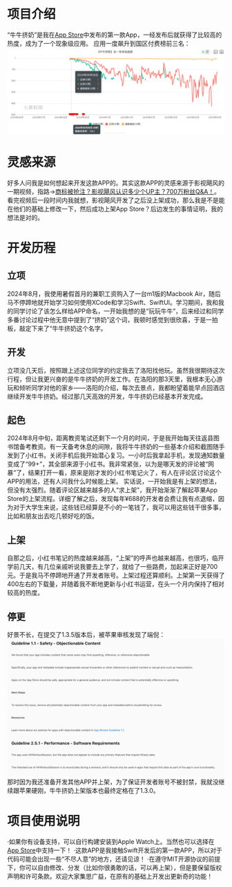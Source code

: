 # 项目介绍
“牛牛挤奶”是我在[App Store](https://apps.apple.com/us/app/牛牛挤奶/id6670338827)中发布的第一款App，一经发布后就获得了比较高的热度，成为了一个现象级应用。
应用一度飙升到国区付费榜前三名：
![alt text](image.png)

# 灵感来源
好多人问我是如何想起来开发这款APP的。其实这款APP的灵感来源于影视飓风的一期视频，指路->[商标被抢注？影视飓风认识多少个UP主？700万粉丝Q&A！](https://www.bilibili.com/video/BV1Uu4y1h7bd)。看完视频后一段时间内我就想，影视飓风开发了之后没上架成功，那么我是不是能在他们的基础上修改一下，然后成功上架App Store？后边发生的事情证明，我的想法是对的。

# 开发历程
## 立项
2024年8月，我使用暑假首月的兼职工资购入了一台m1版的Macbook Air，随后马不停蹄地就开始学习如何使用XCode和学习Swift、SwiftUI。学习期间，我和我的同学讨论了该怎么样给APP命名，一开始我想的是“玩玩牛牛”，后来经过和同学多番讨论过程中他无意中提到了“挤奶”这个词，我顿时感觉到很欣喜，于是一拍板，敲定下来了“牛牛挤奶这个名字。
## 开发
立项没几天后，按照跟上述这位同学的约定我去了洛阳找他玩。虽然我很期待这次行程，但让我更兴奋的是牛牛挤奶的开发工作。在洛阳的那3天里，我根本无心游玩和倾听同学对他的家乡——洛阳的介绍，每次去景点，我都盼望着能早点回酒店继续开发牛牛挤奶。经过那几天高效的开发，牛牛挤奶已经基本开发完成。
## 起色
2024年8月中旬，距离教资笔试还剩下一个月的时间，于是我开始每天往返县图书馆备考教资。有一天备考休息的间隙，我将牛牛挤奶的一些基本介绍和截图随手发到了小红书，关闭手机后我开始潜心复习。一小时后我拿起手机，发现通知数量变成了“99+”，其全部来源于小红书。我非常紧张，以为是哪天发的评论被“网暴”了，结果打开一看，原来是刚才发的小红书笔记火了，有人在评论区讨论这个APP的用法，还有人问我什么时候能上架。
实话说，一开始我是有上架的想法，但没有太强烈。随着评论区越来越多的人“求上架”，我开始渐渐了解起苹果App Store的上架流程。详细了解之后，发现每年¥688的开发者会费让我有点退缩，因为对于大学生来说，这些钱已经算是不小的一笔钱了，我可以用这些钱干很多事，比如和朋友出去吃几顿好吃的饭。
## 上架
自那之后，小红书笔记的热度越来越高，“上架”的呼声也越来越高，也很巧，临开学前几天，有几位亲戚听说我要去上学了，就给了一些路费，加起来正好是700元。于是我马不停蹄地开通了开发者账号。上架过程还算顺利。上架第一天获得了400左右的下载量，并随着我不断地更新与小红书运营，在头一个月内保持了相对较高的热度。
## 停更
好景不长，在提交了1.3.5版本后，被苹果审核发现了端倪：
![alt text](image-1.png)
那时因为我还准备开发其他APP并上架，为了保证开发者账号不被封禁，我就没继续跟苹果硬刚，牛牛挤奶上架版本也最终定格在了1.3.0。

# 项目使用说明
·如果你有设备支持，可以自行构建安装到Apple Watch上。当然也可以选择在[App Store](https://apps.apple.com/us/app/牛牛挤奶/id6670338827)中支持一下！
·这款APP是我接触Swift开发后的第一款APP，所以对于代码可能会出现一些“不尽人意”的地方，还请见谅！
·在遵守MIT开源协议的前提下，你可以自由修改、分发（比如你很勇敢的话，可以再上架），但是要保留版权声明和许可条款。欢迎大家集思广益，在原有的基础上开发出更新奇的功能！
